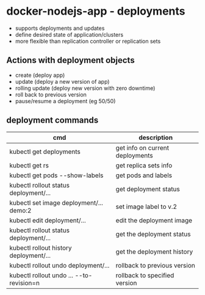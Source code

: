 # docker-nodejs-app - deployments
* supports deployments and updates
* define desired state of application/clusters
* more flexible than replication controller or replication sets
## Actions with deployment objects
* create (deploy app)
* update (deploy a new version of app)
* rolling update (deploy new version with zero downtime)
* roll back to previous version
* pause/resume a deployment (eg 50/50)

## deployment commands

| cmd                                      | description                     |
|------------------------------------------|---------------------------------|
| kubectl get deployments                  | get info on current deployments |
| kubectl get rs                           | get replica sets info           |
| kubectl get pods --show-labels           | get pods and labels             |
| kubectl rollout status deployment/...    | get deployment status           |
| kubectl set image deployment/... demo:2  | set image label to v.2          |
| kubectl edit deployment/...              | edit the deployment image       |
| kubectl rollout status deployment/...    | get the deployment status       |
| kubectl rollout history deployment/...   | get the deployment history      |
| kubectl rollout undo deployment/...      | rollback to previous version    |
| kubectl rollout undo ... --to-revision=n | rollback to specified version   |





